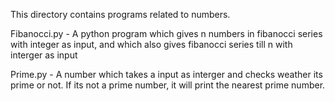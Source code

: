 This directory contains programs related to numbers.

Fibanocci.py - A python program which gives n numbers in fibanocci series with integer as input, 
                and which also gives fibanocci series till n with interger as input
                
                
Prime.py -  A number which takes a input as interger and checks weather its prime or not.
            If its not a prime number, it will print the nearest prime number.
